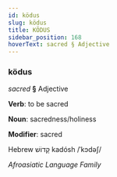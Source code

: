 ```yaml
---
id: ködus
slug: ködus
title: KÖDUS
sidebar_position: 168
hoverText: sacred § Adjective
---
```


### ködus

*sacred* **§** Adjective

**Verb**: to be sacred

**Noun**: sacredness/holiness

**Modifier**: sacred

Hebrew קָדוֹשׁ kadósh /ˈkɔdəʃ/

*Afroasiatic Language Family*